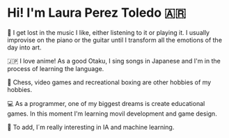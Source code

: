 # Hi! I'm Laura Perez Toledo 🇦🇷

🎵 I get lost in the music I like, either listening to it or playing it. I usually improvise on the piano or the guitar until I transform all the emotions of the day into art.

🇯🇵 I love anime! As a good Otaku, I sing songs in Japanese and I'm in the process of learning the language.

👾 Chess, video games and recreational boxing are other hobbies of my hobbies.

💻 As a programmer, one of my biggest dreams is create educational games. In this moment I'm learning movil development and game design.

🤖 To add, I´m really interesting in IA and machine learning.
